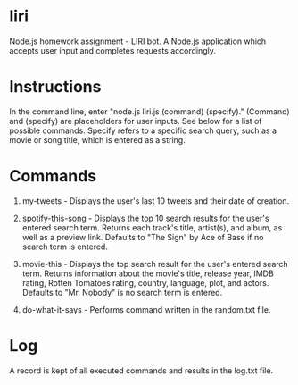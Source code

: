# liri
Node.js homework assignment - LIRI bot. A Node.js application which accepts user input and completes requests accordingly.

# Instructions
In the command line, enter "node.js liri.js (command) (specify)." (Command) and (specify) are placeholders for user inputs. See below for a list of possible commands. Specify refers to a specific search query, such as a movie or song title, which is entered as a string.

# Commands
1. my-tweets - Displays the user's last 10 tweets and their date of creation.

2. spotify-this-song - Displays the top 10 search results for the user's entered search term. Returns each track's title, artist(s), and album, as well as a preview link. Defaults to "The Sign" by Ace of Base if no search term is entered.

3. movie-this - Displays the top search result for the user's entered search term. Returns information about the movie's title, release year, IMDB rating, Rotten Tomatoes rating, country, language, plot, and actors. Defaults to "Mr. Nobody" is no search term is entered.

4. do-what-it-says - Performs command written in the random.txt file. 

# Log
A record is kept of all executed commands and results in the log.txt file.
